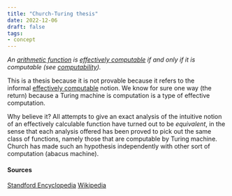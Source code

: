 ```yaml
---
title: "Church-Turing thesis"
date: 2022-12-06
draft: false
tags:
- concept
---
```


*An [arithmetic function](definition/arithmetic%20function.md) is [effectively computable](definition/effectively%20computable.md) if and only if it is computable (see [computability](concept/computability.md)).*

This is a thesis because it is not provable because it refers to the informal [effectively computable](definition/effectively%20computable.md) notion. We know for sure one way (the return) because a Turing machine is computation is a type of effective computation.

Why believe it? All attempts to give an exact analysis of the intuitive notion of an effectively calculable function have turned out to be _equivalent_, in the sense that each analysis offered has been proved to pick out the same class of functions, namely those that are computable by Turing machine.
Church has made such an hypothesis independently with other sort of computation (abacus machine).

#### Sources 
[Standford Encyclopedia](https://plato.stanford.edu/entries/church-turing/#MisuThes)
[Wikipedia](https://en.wikipedia.org/wiki/Church%E2%80%93Turing_thesis)

